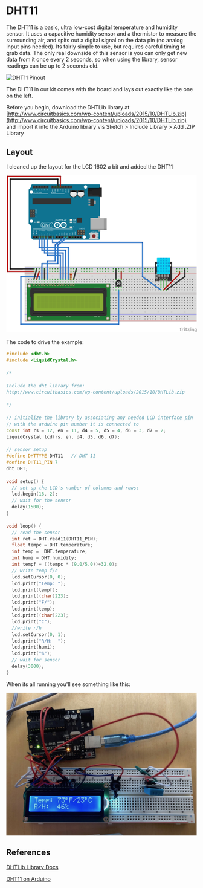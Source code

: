# DHT11

The DHT11 is a basic, ultra low-cost digital temperature and humidity sensor. It uses a capacitive humidity sensor and a thermistor to measure the surrounding air, and spits out a digital signal on the data pin (no analog input pins needed). Its fairly simple to use, but requires careful timing to grab data. The only real downside of this sensor is you can only get new data from it once every 2 seconds, so when using the library, sensor readings can be up to 2 seconds old.

![DHT11 Pinout](http://www.circuitbasics.com/wp-content/uploads/2015/12/DHT11-Pinout-for-three-pin-and-four-pin-types-2.jpg)

The DHT11 in our kit comes with the board and lays out exactly like the one on the left.

Before you begin, download the DHTLib library at [http://www.circuitbasics.com/wp-content/uploads/2015/10/DHTLib.zip](http://www.circuitbasics.com/wp-content/uploads/2015/10/DHTLib.zip) and import it into the Arduino library vis Sketch > Include Library > Add .ZIP Library

Layout
------

I cleaned up the layout for the LCD 1602 a bit and added the DHT11

![Layout](./dht11_bb.png)




The code to drive the example:

```c++
#include <dht.h>
#include <LiquidCrystal.h>

/*

Include the dht library from:
http://www.circuitbasics.com/wp-content/uploads/2015/10/DHTLib.zip

*/

// initialize the library by associating any needed LCD interface pin
// with the arduino pin number it is connected to
const int rs = 12, en = 11, d4 = 5, d5 = 4, d6 = 3, d7 = 2;
LiquidCrystal lcd(rs, en, d4, d5, d6, d7);

// sensor setup
#define DHTTYPE DHT11   // DHT 11
#define DHT11_PIN 7 
dht DHT;

void setup() {
  // set up the LCD's number of columns and rows:
  lcd.begin(16, 2);
  // wait for the sensor
  delay(1500);
}

void loop() {
  // read the sensor
  int ret = DHT.read11(DHT11_PIN);
  float tempc = DHT.temperature;
  int temp =  DHT.temperature;
  int humi = DHT.humidity;
  int tempf = ((tempc * (9.0/5.0))+32.0);
  // write temp f/c
  lcd.setCursor(0, 0);
  lcd.print("Temp: ");
  lcd.print(tempf);
  lcd.print((char)223);
  lcd.print("F/");
  lcd.print(temp);
  lcd.print((char)223);  
  lcd.print("C");
  //write r/h
  lcd.setCursor(0, 1);
  lcd.print("R/H:  ");
  lcd.print(humi);
  lcd.print("%");
  // wait for sensor
  delay(3000);
}
```

When its all running you'll see something like this:

![Example](layout.jpg)


References
----------

[DHTLib Library Docs](https://playground.arduino.cc/Main/DHTLib)

[DHT11 on Arduino](http://www.circuitbasics.com/how-to-set-up-the-dht11-humidity-sensor-on-an-arduino/)
